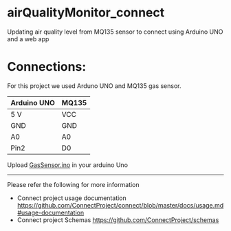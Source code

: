 # airQualityMonitor_connect
Updating air quality level from MQ135 sensor to connect using Arduino UNO and a web app

# Connections:
For this project we used Arduno UNO and MQ135 gas sensor.

| Arduino UNO        | MQ135 |
| ------------------ | ----- |
| 5 V                | VCC   |
| GND                | GND   |
| A0                 | A0    |
| Pin2               | D0    |

Upload [GasSensor.ino](./GasSensor/GasSensor.ino) in your arduino Uno

--------------
Please refer the following for more information 
- Connect project usage documentation https://github.com/ConnectProject/connect/blob/master/docs/usage.md#usage-documentation
- Connect project Schemas https://github.com/ConnectProject/schemas
